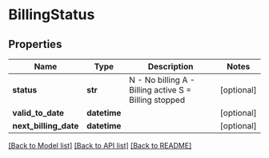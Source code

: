# BillingStatus

## Properties
Name | Type | Description | Notes
------------ | ------------- | ------------- | -------------
**status** | **str** | N - No billing A - Billing active S &#x3D; Billing stopped  | [optional] 
**valid_to_date** | **datetime** |  | [optional] 
**next_billing_date** | **datetime** |  | [optional] 

[[Back to Model list]](../README.md#documentation-for-models) [[Back to API list]](../README.md#documentation-for-api-endpoints) [[Back to README]](../README.md)


